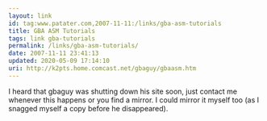 ```yaml
---
layout: link
id: tag:www.patater.com,2007-11-11:/links/gba-asm-tutorials
title: GBA ASM Tutorials
tags: link gba-tutorials
permalink: /links/gba-asm-tutorials/
date: 2007-11-11 23:41:13
updated: 2020-05-09 17:14:10
uri: http://k2pts.home.comcast.net/gbaguy/gbaasm.htm
---
```

I heard that gbaguy was shutting down his site soon, just contact me whenever
this happens or you find a mirror. I could mirror it myself too (as I snagged
myself a copy before he disappeared).
